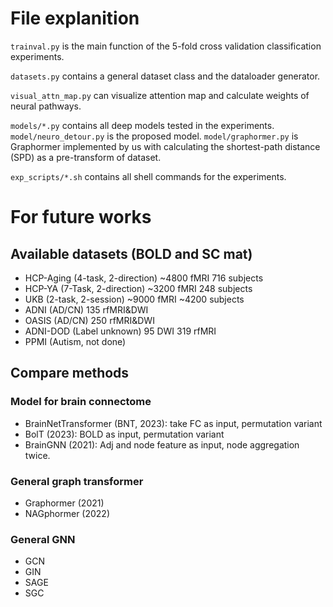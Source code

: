 # File explanition

`trainval.py` is the main function of the 5-fold cross validation classification experiments. 

`datasets.py` contains a general dataset class and the dataloader generator.

`visual_attn_map.py` can visualize attention map and calculate weights of neural pathways.

`models/*.py` contains all deep models tested in the experiments. `model/neuro_detour.py` is the proposed model. `model/graphormer.py` is Graphormer implemented by us with calculating the shortest-path distance (SPD) as a pre-transform of dataset.

`exp_scripts/*.sh` contains all shell commands for the experiments.

# For future works

## Available datasets (BOLD and SC mat)

 * HCP-Aging (4-task, 2-direction) ~4800 fMRI 716 subjects
 * HCP-YA (7-Task, 2-direction) ~3200 fMRI 248 subjects
 * UKB (2-task, 2-session) ~9000 fMRI ~4200 subjects
 * ADNI (AD/CN) 135 rfMRI&DWI
 * OASIS (AD/CN) 250 rfMRI&DWI
 * ADNI-DOD (Label unknown) 95 DWI 319 rfMRI
 * PPMI (Autism, not done)

## Compare methods

### Model for brain connectome

 * BrainNetTransformer (BNT, 2023): take FC as input, permutation variant
 * BolT (2023): BOLD as input, permutation variant
 * BrainGNN (2021): Adj and node feature as input, node aggregation twice.

### General graph transformer

 * Graphormer (2021)
 * NAGphormer (2022)

### General GNN

 * GCN
 * GIN
 * SAGE
 * SGC

